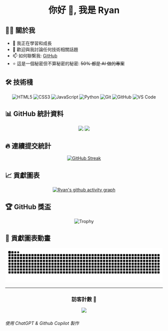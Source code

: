 <div align="center">
  
# 你好 👋, 我是 Ryan

</div>

## 👨‍💻 關於我

- 🌱 我正在學習和成長
- 💬 歡迎與我討論任何技術相關話題
- 📫 如何聯繫我: [GitHub](https://github.com/Ryan110781)
- ⭐ 這是一個秘密但不算秘密的秘密: ~~50% 都是 AI 做的專案~~

## 🛠️ 技術棧

<div align="center">

![HTML5](https://img.shields.io/badge/-HTML5-E34F26?style=flat-square&logo=html5&logoColor=white)
![CSS3](https://img.shields.io/badge/-CSS3-1572B6?style=flat-square&logo=css3)
![JavaScript](https://img.shields.io/badge/-JavaScript-F7DF1E?style=flat-square&logo=javascript&logoColor=black)
![Python](https://img.shields.io/badge/-Python-3776AB?style=flat-square&logo=Python&logoColor=white)
![Git](https://img.shields.io/badge/-Git-F05032?style=flat-square&logo=git&logoColor=white)
![GitHub](https://img.shields.io/badge/-GitHub-181717?style=flat-square&logo=github)
![VS Code](https://img.shields.io/badge/-VS%20Code-007ACC?style=flat-square&logo=visual-studio-code)

</div>

## 📊 GitHub 統計資料

<div align="center">
  <img height="180em" src="https://github-readme-stats.vercel.app/api?username=Ryan110781&show_icons=true&theme=tokyonight&include_all_commits=true&count_private=true"/>
  <img height="180em" src="https://github-readme-stats.vercel.app/api/top-langs/?username=Ryan110781&layout=compact&langs_count=8&theme=tokyonight"/>
</div>

## 🔥 連續提交統計

<div align="center">
  
[![GitHub Streak](https://github-readme-streak-stats.herokuapp.com/?user=Ryan110781&theme=tokyonight)](https://git.io/streak-stats)

</div>

## 📈 貢獻圖表

<div align="center">
  
[![Ryan's github activity graph](https://github-readme-activity-graph.vercel.app/graph?username=Ryan110781&theme=tokyo-night)](https://github.com/ashutosh00710/github-readme-activity-graph)

</div>

## 🏆 GitHub 獎盃

<div align="center">
  
![Trophy](https://github-profile-trophy.vercel.app/?username=Ryan110781&theme=tokyonight&row=1&column=6)

</div>

## 🐍 貢獻圖表動畫

<div align="center">
  
![snake gif](https://raw.githubusercontent.com/Ryan110781/Ryan110781/output/github-contribution-grid-snake.svg)

</div>

---

<div align="center">
  
### 訪客計數 👀
  
![](https://komarev.com/ghpvc/?username=Ryan110781&color=blueviolet&style=flat-square&label=PROFILE+VIEWS)

</div>

###### 使用 ChatGPT & Github Copilot 製作
